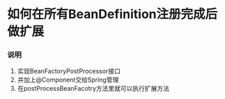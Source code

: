 # 如何在所有BeanDefinition注册完成后做扩展

### 说明
1. 实现BeanFactoryPostProcessor接口
2. 并加上@Component交给Spring管理
3. 在postProcessBeanFacotry方法里就可以执行扩展方法